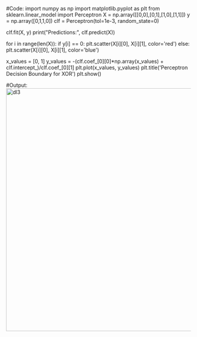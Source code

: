 #Code:
import numpy as np
import matplotlib.pyplot as plt
from sklearn.linear_model import Perceptron
X = np.array([[0,0],[0,1],[1,0],[1,1]])
y = np.array([0,1,1,0])
clf = Perceptron(tol=1e-3, random_state=0)

clf.fit(X, y)
print("Predictions:", clf.predict(X))

for i in range(len(X)):
if y[i] == 0:
plt.scatter(X[i][0], X[i][1], color='red')
else:
plt.scatter(X[i][0], X[i][1], color='blue')

x_values = [0, 1]
y_values = -(clf.coef_[0][0]*np.array(x_values) + clf.intercept_)/clf.coef_[0][1]
plt.plot(x_values, y_values)
plt.title('Perceptron Decision Boundary for XOR')
plt.show()

#Output:
<img width="739" height="662" alt="dl3" src="https://github.com/user-attachments/assets/35060446-0396-4fc1-b27d-1ef807f9051d" />
